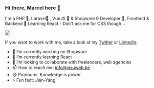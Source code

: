 ### Hi there, Marcel here 👋

I'm a PHP 💜, Laravel🧡 , VueJS 💚 & Shopware 6 Developer 💙, Frontend & Backend 💪
Learning React - Don't ask me for CSS though...

![](https://i.ibb.co/6J6N48P/php-core-security.gif)

If you want to work with me, take a look at my [Twitter](https://twitter.com/Marcpowo) or [LinkedIn](https://www.linkedin.com/in/powolny-marcel/).

- 🔭 I’m currently working on Shopware
- 🌱 I’m currently learning React
- 👯 I’m looking to collaborate with freelancers, web agencies
- 📫 How to reach me: info@visuweb.be
- 😄 Pronouns: Knowledge is power.
- ⚡ Fun fact: Jìan-Yáng
